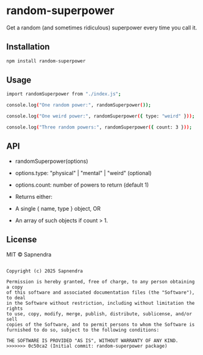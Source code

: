 # random-superpower

Get a random (and sometimes ridiculous) superpower every time you call it.

## Installation

```bash
npm install random-superpower

```

## Usage
```bash
import randomSuperpower from "./index.js";

console.log("One random power:", randomSuperpower());

console.log("One weird power:", randomSuperpower({ type: "weird" }));

console.log("Three random powers:", randomSuperpower({ count: 3 }));
```

## API

- randomSuperpower(options)

- options.type: "physical" | "mental" | "weird" (optional)

- options.count: number of powers to return (default 1)

- Returns either:

- A single { name, type } object, OR

- An array of such objects if count > 1.


## License

MIT © Sapnendra

```text

Copyright (c) 2025 Sapnendra

Permission is hereby granted, free of charge, to any person obtaining a copy
of this software and associated documentation files (the "Software"), to deal
in the Software without restriction, including without limitation the rights
to use, copy, modify, merge, publish, distribute, sublicense, and/or sell
copies of the Software, and to permit persons to whom the Software is
furnished to do so, subject to the following conditions:

THE SOFTWARE IS PROVIDED "AS IS", WITHOUT WARRANTY OF ANY KIND.
>>>>>>> 0c50ca2 (Initial commit: random-superpower package)
